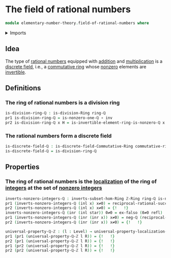 # The field of rational numbers

```agda
module elementary-number-theory.field-of-rational-numbers where
```

<details><summary>Imports</summary>

```agda
open import commutative-algebra.discrete-fields

open import elementary-number-theory.greatest-common-divisor-integers
open import elementary-number-theory.integer-fractions
open import elementary-number-theory.integers
open import elementary-number-theory.multiplicative-group-of-rational-numbers
open import elementary-number-theory.nonzero-rational-numbers
open import elementary-number-theory.ring-of-rational-numbers
open import elementary-number-theory.natural-numbers
open import elementary-number-theory.nonzero-integers
open import elementary-number-theory.positive-integers
open import elementary-number-theory.rational-numbers
open import elementary-number-theory.reduced-integer-fractions
open import elementary-number-theory.relatively-prime-integers
open import elementary-number-theory.ring-of-integers
open import elementary-number-theory.unit-fractions-rational-numbers

open import foundation.dependent-pair-types
open import foundation.function-types
open import foundation.identity-types
open import foundation.images
open import foundation.unit-type
open import foundation.universe-levels

open import foundation-core.contractible-maps
open import foundation-core.contractible-types
open import foundation-core.coproduct-types
open import foundation-core.empty-types
open import foundation-core.equivalences
open import foundation-core.fibers-of-maps
open import foundation-core.retractions
open import foundation-core.sections

open import group-theory.invertible-elements-monoids

open import ring-theory.division-rings
open import ring-theory.homomorphisms-rings
open import ring-theory.invertible-elements-rings
open import ring-theory.localizations-rings
open import ring-theory.rings
```

</details>

## Idea

The type of [rational numbers](elementary-number-theory.rational-numbers.md)
equipped with [addition](elementary-number-theory.addition-rational-numbers.md)
and
[multiplication](elementary-number-theory.multiplication-rational-numbers.md) is
a [discrete field](commutative-algebra.discrete-fields.md), i.e., a
[commutative ring](commutative-algebra.commutative-rings.md) whose
[nonzero](elementary-number-theory.nonzero-rational-numbers.md) elements are
[invertible](ring-theory.invertible-elements-rings.md).

## Definitions

### The ring of rational numbers is a division ring

```agda
is-division-ring-ℚ : is-division-Ring ring-ℚ
pr1 is-division-ring-ℚ = is-nonzero-one-ℚ ∘ inv
pr2 is-division-ring-ℚ x H = is-invertible-element-ring-is-nonzero-ℚ x (H ∘ inv)
```

### The rational numbers form a discrete field

```agda
is-discrete-field-ℚ : is-discrete-field-Commutative-Ring commutative-ring-ℚ
is-discrete-field-ℚ = is-division-ring-ℚ
```

## Properties

### The ring of rational numbers is the [localization](ring-theory.localizations-rings.md) of the ring of [integers](elementary-number-theory.ring-of-integers.md) at the set of [nonzero integers](elementary-number-theory.nonzero-integers.md)

```agda
inverts-nonzero-integers-ℚ : inverts-subset-hom-Ring ℤ-Ring ring-ℚ is-nonzero-prop-ℤ (initial-hom-Ring ring-ℚ)
pr1 (inverts-nonzero-integers-ℚ (inl x) x≠0) = reciprocal-rational-succ-ℕ x
pr2 (inverts-nonzero-integers-ℚ (inl x) x≠0) = {!   !}
inverts-nonzero-integers-ℚ (inr (inl star)) 0≠0 = ex-falso (0≠0 refl)
pr1 (inverts-nonzero-integers-ℚ (inr (inr x)) x≠0) = neg-ℚ (reciprocal-rational-succ-ℕ x)
pr2 (inverts-nonzero-integers-ℚ (inr (inr x)) x≠0) = {!   !}

universal-property-ℚ-ℤ : (l : Level) → universal-property-localization-subset-Ring l ℤ-Ring ring-ℚ is-nonzero-prop-ℤ (initial-hom-Ring ring-ℚ) inverts-nonzero-integers-ℚ
pr1 (pr1 (universal-property-ℚ-ℤ l R)) = {!   !}
pr2 (pr1 (universal-property-ℚ-ℤ l R)) = {!   !}
pr1 (pr2 (universal-property-ℚ-ℤ l R)) = {!   !}
pr2 (pr2 (universal-property-ℚ-ℤ l R)) = {!   !}
```
